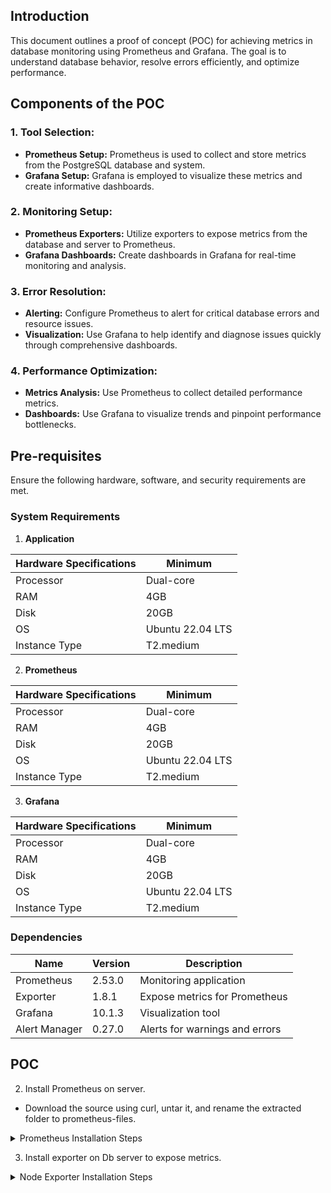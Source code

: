 ## Introduction

This document outlines a proof of concept (POC) for achieving metrics in database monitoring using Prometheus and Grafana. The goal is to understand database behavior, resolve errors efficiently, and optimize performance.

## Components of the POC

### 1. Tool Selection:

- **Prometheus Setup:** Prometheus is used to collect and store metrics from the PostgreSQL database and system.
- **Grafana Setup:** Grafana is employed to visualize these metrics and create informative dashboards.

### 2. Monitoring Setup:

- **Prometheus Exporters:** Utilize exporters to expose metrics from the database and server to Prometheus.
- **Grafana Dashboards:** Create dashboards in Grafana for real-time monitoring and analysis.

### 3. Error Resolution:

- **Alerting:** Configure Prometheus to alert for critical database errors and resource issues.
- **Visualization:** Use Grafana to help identify and diagnose issues quickly through comprehensive dashboards.

### 4. Performance Optimization:

- **Metrics Analysis:** Use Prometheus to collect detailed performance metrics.
- **Dashboards:** Use Grafana to visualize trends and pinpoint performance bottlenecks.

## Pre-requisites

Ensure the following hardware, software, and security requirements are met.

### System Requirements

1. **Application**

| Hardware Specifications | Minimum |
|-------------------------|---------|
| Processor               | Dual-core |
| RAM                     | 4GB       |
| Disk                    | 20GB      |
| OS                      | Ubuntu 22.04 LTS |
| Instance Type           | T2.medium |


2. **Prometheus**

| Hardware Specifications | Minimum |
|-------------------------|---------|
| Processor               | Dual-core |
| RAM                     | 4GB       |
| Disk                    | 20GB      |
| OS                      | Ubuntu 22.04 LTS |
| Instance Type           | T2.medium |

3. **Grafana**

| Hardware Specifications | Minimum |
|-------------------------|---------|
| Processor               | Dual-core |
| RAM                     | 4GB       |
| Disk                    | 20GB      |
| OS                      | Ubuntu 22.04 LTS |
| Instance Type           | T2.medium |

### Dependencies

| Name             | Version | Description                     |
|------------------|---------|---------------------------------|
| Prometheus       | 2.53.0  | Monitoring application          |
| Exporter         | 1.8.1   | Expose metrics for Prometheus   |
| Grafana          | 10.1.3  | Visualization tool              |
| Alert Manager    | 0.27.0  | Alerts for warnings and errors  |




##  POC 

2. Install Prometheus on server.

- Download the source using curl, untar it, and rename the extracted folder to prometheus-files.
<details>
  <summary>Prometheus Installation Steps</summary>

<br> <tab><tab><pre><code>sudo apt update
wget https://github.com/prometheus/prometheus/releases/download/v2.53.0/prometheus-2.53.0.linux-amd64.tar.gz
tar -xzvf prometheus-2.53.0.linux-amd64.tar.gz
mv prometheus-2.53.0.linux-amd64 prometheus-files

</pre></code><br>**OUTPUT :** <br>![Screenshot from 2024-06-20 05-59-48](https://github.com/MyGurukulam-P8/Sanatak_batchP8_Doc/assets/164150254/7f9e719d-4b65-4fc3-86c3-51d5dec2a7e3)<br>
![Screenshot from 2024-06-20 06-04-11](https://github.com/MyGurukulam-P8/Sanatak_batchP8_Doc/assets/164150254/e7b13389-bdc4-4936-bb12-a9c56d47b581)<br>


- Create a Prometheus user, required directories, and make Prometheus the user as the owner of those directories.



<br> <tab><tab><pre><code>sudo useradd --no-create-home --shell /bin/false prometheus
sudo mkdir /etc/prometheus
sudo mkdir /var/lib/prometheus
sudo chown prometheus:prometheus /etc/prometheus
sudo chown prometheus:prometheus /var/lib/prometheus</pre></code><br>**OUTPUT :** <br>![Screenshot from 2024-06-20 06-07-41](https://github.com/MyGurukulam-P8/Sanatak_batchP8_Doc/assets/164150254/c043cb89-bf6b-4c94-861e-f8e2aeab4de1)
<br>

- Copy prometheus and promtool binary from prometheus-files folder to /usr/local/bin and change the ownership to prometheus user.

<br> <tab><tab><pre><code>sudo cp prometheus-files/prometheus /usr/local/bin/
sudo cp prometheus-files/promtool /usr/local/bin/
sudo chown prometheus:prometheus /usr/local/bin/prometheus
sudo chown prometheus:prometheus /usr/local/bin/promtool</pre></code><br>**OUTPUT :** <br>![Screenshot from 2024-06-20 06-08-05](https://github.com/MyGurukulam-P8/Sanatak_batchP8_Doc/assets/164150254/be4f5d3d-2733-4fd7-8bf3-55c4e4629fca)
<br>

- Move the consoles and console_libraries directories from prometheus-files to /etc/prometheus folder and change the ownership to prometheus user.


<br> <tab><tab><pre><code>sudo cp -r prometheus-files/consoles /etc/prometheus
sudo cp -r prometheus-files/console_libraries /etc/prometheus
sudo chown -R prometheus:prometheus /etc/prometheus/consoles
sudo chown -R prometheus:prometheus /etc/prometheus/console_libraries</pre></code><br>**OUTPUT :** <br>![Screenshot from 2024-06-20 06-07-59](https://github.com/MyGurukulam-P8/Sanatak_batchP8_Doc/assets/164150254/bd091059-39d4-4cd4-b5d8-5ba5e27dd3ad)
<br>



- Setup Prometheus Configuration and copy the following contents to the prometheus.yml file


<br> <tab><tab><pre><code>sudo vi /etc/prometheus/prometheus.yml</pre></code><br>


<br> <tab><tab><pre><code>

```
global:
  scrape_interval: 10s

scrape_configs:
  - job_name: 'prometheus'
    scrape_interval: 5s
    static_configs:
      - targets: ['localhost:9090']
      


```
      
</pre></code><br>




- Change the ownership of the file to prometheus user.

<br> <tab><tab><pre><code>sudo chown prometheus:prometheus /etc/prometheus/prometheus.yml</pre></code><br>


- Create a prometheus service file.Copy the following content to the file.


<br> <tab><tab><pre><code>sudo vi /etc/systemd/system/prometheus.service</pre></code><br>



<br> <tab><tab><pre><code>[Unit]
Description=Prometheus
Wants=network-online.target
After=network-online.target

[Service]
User=prometheus
Group=prometheus
Type=simple
ExecStart=/usr/local/bin/prometheus \
    --config.file /etc/prometheus/prometheus.yml \
    --storage.tsdb.path /var/lib/prometheus/ \
    --web.console.templates=/etc/prometheus/consoles \
    --web.console.libraries=/etc/prometheus/console_libraries

[Install]
WantedBy=multi-user.target</pre></code><br>


- Reload the systemd service to register the prometheus service and start the prometheus service & check the status.

<br> <tab><tab><pre><code>sudo systemctl daemon-reload
sudo systemctl start prometheus
sudo systemctl status prometheus</pre></code><br><br>**OUTPUT :** <br>![Screenshot from 2024-06-20 06-14-28](https://github.com/MyGurukulam-P8/Sanatak_batchP8_Doc/assets/164150254/e9434af0-773b-4b0b-8e58-859c760c4025)
<br>

- Now you will be able to access the prometheus UI on 9090 port of the prometheus server. 


<br> <tab><tab><pre><code>http://prometheus-ip:9090/graph</pre></code><br><br>**OUTPUT :** <br>![Screenshot from 2024-06-20 06-17-10](https://github.com/MyGurukulam-P8/Sanatak_batchP8_Doc/assets/164150254/3902089c-b17f-487f-a40e-5c70f42adcb7)
<br>

</details>

3. Install exporter on Db server to expose metrics.

<details>
  <summary>Node Exporter  Installation Steps</summary>

- Installing Node exporter.Download the Node Exporter binary to each Couchbase Server that you want to monitor. The Node Exporter will export system related stats.

<br> <tab><tab><pre><code>wget https://github.com/prometheus/node_exporter/releases/download/v1.8.1/node_exporter-1.8.1.linux-amd64.tar.gz</pre></code><br>**OUTPUT :** 

- Create a Node Exporter user, required directories, and make prometheus user as the owner of those directories.

<br> <tab><tab><pre><code>sudo groupadd -f node_exporter
sudo useradd -g node_exporter --no-create-home --shell /bin/false node_exporter
sudo mkdir /etc/node_exporter
sudo chown node_exporter:node_exporter /etc/node_exporter</pre></code><br>**OUTPUT :** <br>![Screenshot from 2024-06-20 06-46-17](https://github.com/MyGurukulam-P8/Sanatak_batchP8_Doc/assets/164150254/990d4138-d56c-417d-aef5-3fe4ad95f22b)
<br>


- Untar and move the downloaded Node Exporter binary
<br> <tab><tab><pre><code>tar -xzvf node_exporter-1.8.1.linux-amd64.tar.gz 
mv node_exporter-1.8.1.linux-amd64 node_exporter-files

</pre></code><br>**OUTPUT :** <br>![Screenshot from 2024-06-20 06-49-42](https://github.com/MyGurukulam-P8/Sanatak_batchP8_Doc/assets/164150254/d0d6dac1-b96b-434f-b318-56024997fa0a)
<br>


- Copy node_exporter binary from node_exporter-files folder to /usr/bin and change the ownership to prometheus user.

<br> <tab><tab><pre><code>sudo cp node_exporter-files/node_exporter /usr/bin/
sudo chown node_exporter:node_exporter /usr/bin/node_exporter<</pre></code><br>


- Create a node_exporter service file.

<br> <tab><tab><pre><code>sudo vi /usr/lib/systemd/system/node_exporter.service</pre></code><br>

- Add the following configuration




<br> <tab><tab><pre><code>[Unit]
Description=Node Exporter
Documentation=https://prometheus.io/docs/guides/node-exporter/
Wants=network-online.target
After=network-online.target

[Service]
User=node_exporter
Group=node_exporter
Type=simple
Restart=on-failure
ExecStart=/usr/bin/node_exporter \
  --web.listen-address=:9200

[Install]
WantedBy=multi-user.target</pre></code>

<br> <tab><tab><pre><code>sudo chmod 664 /usr/lib/systemd/system/node_exporter.service

</pre></code><br>


- Reload the systemd service to register the prometheus service and start the prometheus service.
<br> <tab><tab><pre><code>sudo systemctl daemon-reload
sudo systemctl start node_exporter

</pre></code><br>**OUTPUT :** <br><br>![Screenshot from 2024-06-20 06-58-32](https://github.com/MyGurukulam-P8/Sanatak_batchP8_Doc/assets/164150254/d4335cce-1eb0-4a34-9615-db725c5ea655)
<br>


* Installation grafana tool

(https://grafana.com/docs/grafana/latest/setup-grafana/installation/debian/)

* Note- Grafana by default port is 3000, when you successfully installed grafana hit ip:3000

![image](https://github.com/palash80/Palash-repo/assets/153359214/8d4bc9f8-5acb-4fd3-8f8d-616f2ccdcc7a)

* Then create dashboard & attch query of service metrics for real time monitoring

![image](https://github.com/palash80/Palash-repo/assets/153359214/fd12e57e-e56f-4a26-bff5-e62e2cf61893)


**OUTPUT**

